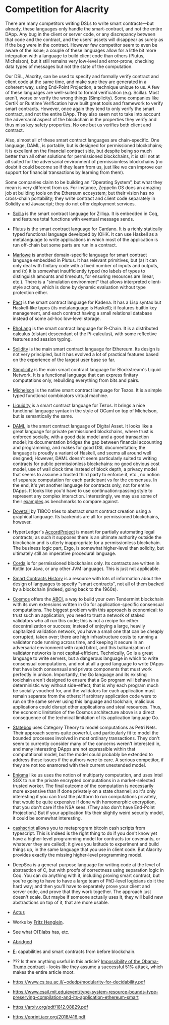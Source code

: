 # Competition for Alacrity

There are many competitors writing DSLs to write smart contracts—but already,
these languages only handle the smart-contract, and not the entire DApp.
Any bug in the client or server code, or any discrepancy between that code and the contract,
and the users’ assets will disappear as surely as if the bug were in the contract.
However few competitor seem to even be aware of the issue;
a couple of these languages allow for a little bit more integration
with a language to build client code than others (Plutus, Michelson),
but it still remains very low-level and error-prone,
checking data types of messages but not the state of the computation.

Our DSL, Alacrity, can be used to specify and formally verify
contract and client code at the same time, and
make sure they are generated in a coherent way,
using End-Point Projection, a technique unique to us.
A few of these languages are well-suited to formal verification (e.g. Scilla).
Most aren’t, worse or verify the wrong things (Simplicity).
Some companies like CertiK or Runtime Verification
have built great tools and framework to verify smart contracts.
However, once again they tend to only verify the smart contract, and not the entire DApp.
They also seem not to take into account the adversarial aspect of the blockchain
in the properties they verify and thus miss key safety properties.
No one but us verifies both client and contract.

Also, almost all of these smart contract languages are chain-specific.
One language, DAML, is portable, but is designed for permissioned blockchains;
it is excellent on the financial contract side,
but despite being so much better than all other solutions for permissioned blockchains,
it is still not at all suited for the adversarial environment of permissionless blockchains
(no doubt it could become so if they learn from us,
just like we can improve our support for financial transactions by learning from them).

Some companies claim to be building an “Operating System”,
but what they mean is very different from us.
For instance, Zeppelin OS does an amazing job at building tools on the Ethereum ecosystem;
but their vision has no cross-chain portability;
they write contract and client code separately in Solidity and Javascript;
they do not offer deployment services.

* [Scilla](https://scilla-lang.org/)
  is the smart contract language for Zilliqa.
  It is embedded in Coq, and features total functions with eventual message sends.

* [Plutus](https://cardanodocs.com/technical/plutus/introduction/)
  is the smart contract language for Cardano.
  It is a richly statically typed functional language developed by IOHK.
  It can use Haskell as a metalanguage to write applications
  in which most of the application is run off-chain but some parts are run in a contract.

* [Marlowe](https://iohk.io/blog/marlowe-financial-contracts-on-blockchain/)
  is another domain-specific language for smart contract language embedded in Plutus.
  It has relevant primitives, but (a) it can only deal with finitary code with
  a fixed number of inputs and outputs, and (b) it is somewhat insufficiently typed
  (no labels of types to distinguish amounts and timeouts, for ensuring resources are linear, etc.).
  There is a "simulation environment" that allows interpreted client-style actions,
  which is done by dynamic evaluation without type protection either.

* [Pact](https://github.com/kadena-io/pact)
  is the smart contract language for Kadena.
  It has a Lisp syntax but Haskell-like types (its metalanguage is Haskell);
  it features builtin key management, and each contract having a small relational database
  instead of some ad-hoc low-level storage.

* [RhoLang](https://github.com/rchain/rchain/tree/master/rholang)
  is the smart contract language for R-Chain.
  It is a distributed calculus (distant descendant of the Pi-calculus),
  with some reflective features and session typing.

* [Solidity](https://solidity.readthedocs.io/)
  is the main smart contract language for Ethereum.
  Its design is not very principled, but it has evolved a lot of practical features
  based on the experience of the largest user base so far.

* [Simplicity](https://blockstream.com/simplicity.pdf)
  is the main smart contract language for Blockstream's Liquid Network.
  It is a functional language that can express finitary computations only,
  rebuilding everything from bits and pairs.

* [Michelson](https://www.michelson-lang.com/)
  is the native smart contract language for Tezos.
  It is a simple typed functional combinators virtual machine.

* [Liquidity](http://www.liquidity-lang.org/)
  is a smart contract language for Tezos.
  It brings a nice functional language syntax in the style of OCaml on top of Michelson,
  but is semantically the same.

* [DAML](https://daml.com/) is the smart contract language of Digital Asset.
  It looks like a great language for private permissioned blockchains,
  where trust is enforced socially, with a good data model and a good transaction model;
  its documentation bridges the gap between financial accounting and programming,
  and makes for good DSL documentation;
  the language is proudly a variant of Haskell, and seems all around well designed;
  However, DAML doesn't seem particularly suited to writing
  contracts for public permissionless blockchains: no good obvious cost model,
  use of wall clock time instead of block depth,
  a privacy model that seems to assume a trusted third party to enforce it, etc.,
  no notion of separate computation for each participant vs for the consensus.
  In the end, it's yet another language for contracts only, not for entire DApps.
  It looks like you'd have to use continuation-passing style to represent
  any complex interaction.
  Interestingly, we may use some of their [examples](https://github.com/digital-asset/ex-models)
  as benchmarks to compare against.

* [Dovetail](https://community.tibco.com/wiki/project-dovetail) by TIBCO
  tries to abstract smart contract creation using a graphical language.
  Its backends are all for permissioned blockchains, however.

* HyperLedger's [AccordProject](https://docs.accordproject.org/) is meant
  for partially automating legal contracts;
  as such it supposes there is an ultimate authority outside the blockchain
  and is utterly inappropriate for a permissionless blockchain.
  The business logic part, Ergo, is somewhat higher-level than solidity,
  but ultimately still an imperative procedural language.

* [Corda](https://docs.corda.net/tutorial-contract.html) is for permissioned blockchains only.
  Its contracts are written in Kotlin (or Java, or any other JVM language).
  This is just not applicable.

* [Smart Contracts History](https://infominer.id/bitcoin-history/smart-contracts/#smart-contract-history)
  is a resource with lots of information about the design of languages to specify "smart contracts",
  not all of them backed by a blockchain (indeed, going back to the 1960s).

* [Cosmos](https://cosmos.network/developers) offers
  the [ABCI](https://tendermint.com/docs/spec/abci/),
  a way to build your own Tendermint blockchain with its own extensions written in Go
  for application-specific consensual computations.
  The biggest problem with this approach is economical:
  to trust such an application, you need to trust a network of staked validators who all run this code;
  this is not a recipe for either decentralization or success;
  instead of enjoying a large, heavily capitalized validation network,
  you have a small one that can be cheaply corrupted, taken over;
  there are high infrastructure costs to running a validator node running across time,
  and keeping it secure in an adversarial environment with rapid bitrot,
  and this balkanization of validator networks is not capital-efficient.
  Technically, Go is a great language to write servers, but a dangerous language
  in which to write consensual computations, and not at all a good language to write DApps
  that have both consensual and private components that must work perfectly in unison.
  Importantly, the Go language and its existing toolchain aren't designed to ensure that
  a Go program will behave in a deterministic way without side-effect;
  that is why each program much be socially vouched for, and the validators for each application
  must remain separate from the others: if arbitrary application code were to run on the same server
  using this language and toolchain, malicious applications could disrupt other applications
  and steal resources. Thus, the economic limitation of the Cosmos architecture above
  is a direct consequence of the technical limitation of its application language Go.

* [Statebox](https://statebox.org/) uses Category Theory to model computations as Petri Nets.
  Their approach seems quite powerful, and particularly fit to model the bounded processes
  involved in most ordinary transactions.
  They don't seem to currently consider many of the concerns weren't interested in,
  and many interesting DApps are not expressible within that computational model,
  but the model could probably be extended to address these issues if the authors were to care.
  A serious competitor, if they are not too enamored with their current unextended model.

* [Enigma](https://enigma.co/discovery-documentation/) like us uses the notion of multiparty computation, and uses Intel SGX to run the private encrypted computations in a market-selected trusted worker. The final outcome of the computation is necessarily more expensive than if done privately on a state channel; so it's only interesting if you can trust the platform to run computations privately, that would be quite expensive if done with homomorphic encryption, that you don't care if the NSA sees. (They also don't have End-Point Projection.) But if your application fits their slightly weird security model, it could be somewhat interesting.

* [cashscript](https://github.com/Bitcoin-com/cashscript) allows you to metaprogram
  bitcoin cash scripts from typescript.
  This is indeed is the right thing to do if you don't know yet have
  a higher-level programming model for contracts (or covenants, or whatever they are called):
  it gives you latitude to experiment and build things up, in the same language that you use
  in client code.
  But Alacrity provides exactly the missing higher-level programming model.

* DeepSea is a general-purpose language for writing code at the level of abstraction of C,
  but with proofs of correctness using separation logic in Coq.
  You can do anything with it, including proving smart contract,
  but you're going to have to have a large team of PhD-level logicians do it the hard way;
  and then you'll have to separately prove your client and server code,
  and prove that they work together.
  The approach just doesn't scale.
  But maybe if someone actually uses it, they will build new abstractions on top of it,
  that are more usable.

* [Actus](https://www.actusfrf.org/)

* Works by [Fritz Henglein](http://hjemmesider.diku.dk/~henglein/).

* See what O(1)labs has, etc.

* [Abridged](https://abridged.github.io/splash/)

* [E](https://erights.org/): capabilities and smart contracts from before blockchain.

* ??? Is there anything useful in this article? [Impossibility of the Obama-Trump contract](https://eprint.iacr.org/2018/252.pdf) - looks like they assume a successful 51% attack, which makes the entire article moot.

* https://www.cs.tau.ac.il/~odedp/modularity-for-decidability.pdf
* https://www.csail.mit.edu/event/type-system-resource-bounds-type-preserving-compilation-and-its-application-ethereum-smart
* https://arxiv.org/pdf/1812.08829.pdf
* https://eprint.iacr.org/2018/416.pdf

